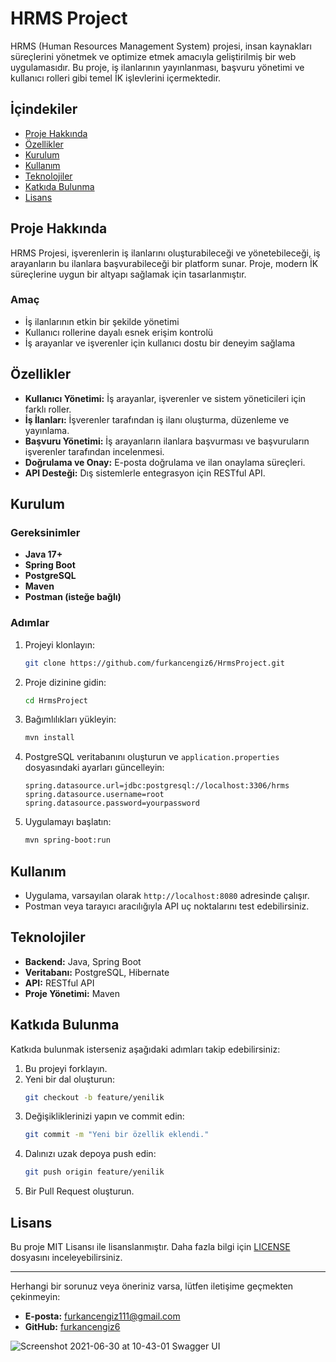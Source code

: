 # HRMS Project

HRMS (Human Resources Management System) projesi, insan kaynakları süreçlerini yönetmek ve optimize etmek amacıyla geliştirilmiş bir web uygulamasıdır. Bu proje, iş ilanlarının yayınlanması, başvuru yönetimi ve kullanıcı rolleri gibi temel İK işlevlerini içermektedir.

## İçindekiler

- [Proje Hakkında](#proje-hakkında)
- [Özellikler](#özellikler)
- [Kurulum](#kurulum)
- [Kullanım](#kullanım)
- [Teknolojiler](#teknolojiler)
- [Katkıda Bulunma](#katkıda-bulunma)
- [Lisans](#lisans)

## Proje Hakkında

HRMS Projesi, işverenlerin iş ilanlarını oluşturabileceği ve yönetebileceği, iş arayanların bu ilanlara başvurabileceği bir platform sunar. Proje, modern İK süreçlerine uygun bir altyapı sağlamak için tasarlanmıştır.

### Amaç

- İş ilanlarının etkin bir şekilde yönetimi
- Kullanıcı rollerine dayalı esnek erişim kontrolü
- İş arayanlar ve işverenler için kullanıcı dostu bir deneyim sağlama

## Özellikler

- **Kullanıcı Yönetimi:** İş arayanlar, işverenler ve sistem yöneticileri için farklı roller.
- **İş İlanları:** İşverenler tarafından iş ilanı oluşturma, düzenleme ve yayınlama.
- **Başvuru Yönetimi:** İş arayanların ilanlara başvurması ve başvuruların işverenler tarafından incelenmesi.
- **Doğrulama ve Onay:** E-posta doğrulama ve ilan onaylama süreçleri.
- **API Desteği:** Dış sistemlerle entegrasyon için RESTful API.

## Kurulum

### Gereksinimler

- **Java 17+**
- **Spring Boot**
- **PostgreSQL**
- **Maven**
- **Postman (isteğe bağlı)**

### Adımlar

1. Projeyi klonlayın:
   ```bash
   git clone https://github.com/furkancengiz6/HrmsProject.git
   ```
2. Proje dizinine gidin:
   ```bash
   cd HrmsProject
   ```
3. Bağımlılıkları yükleyin:
   ```bash
   mvn install
   ```
4. PostgreSQL veritabanını oluşturun ve `application.properties` dosyasındaki ayarları güncelleyin:
   ```properties
   spring.datasource.url=jdbc:postgresql://localhost:3306/hrms
   spring.datasource.username=root
   spring.datasource.password=yourpassword
   ```
5. Uygulamayı başlatın:
   ```bash
   mvn spring-boot:run
   ```

## Kullanım

- Uygulama, varsayılan olarak `http://localhost:8080` adresinde çalışır.
- Postman veya tarayıcı aracılığıyla API uç noktalarını test edebilirsiniz.

## Teknolojiler

- **Backend:** Java, Spring Boot
- **Veritabanı:** PostgreSQL, Hibernate
- **API:** RESTful API
- **Proje Yönetimi:** Maven

## Katkıda Bulunma

Katkıda bulunmak isterseniz aşağıdaki adımları takip edebilirsiniz:

1. Bu projeyi forklayın.
2. Yeni bir dal oluşturun:
   ```bash
   git checkout -b feature/yenilik
   ```
3. Değişikliklerinizi yapın ve commit edin:
   ```bash
   git commit -m "Yeni bir özellik eklendi."
   ```
4. Dalınızı uzak depoya push edin:
   ```bash
   git push origin feature/yenilik
   ```
5. Bir Pull Request oluşturun.

## Lisans

Bu proje MIT Lisansı ile lisanslanmıştır. Daha fazla bilgi için [LICENSE](LICENSE) dosyasını inceleyebilirsiniz.

---

Herhangi bir sorunuz veya öneriniz varsa, lütfen iletişime geçmekten çekinmeyin:

- **E-posta:** furkancengiz111@gmail.com
- **GitHub:** [furkancengiz6](https://github.com/furkancengiz6)

![Screenshot 2021-06-30 at 10-43-01 Swagger UI](https://user-images.githubusercontent.com/76488131/123921727-ffcb5b00-d98f-11eb-8fad-770e19182726.png)

